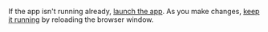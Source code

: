 If the app isn't running already,
[launch the app](/guide/setup#run-the-app).
As you make changes,
[keep it running](/guide/setup#reload-the-app)
by reloading the browser window.
